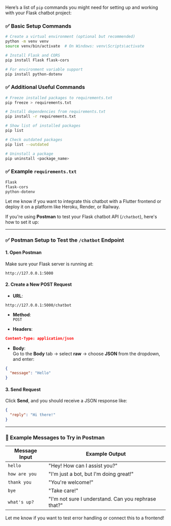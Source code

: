 Here’s a list of `pip` commands you might need for setting up and working with your Flask chatbot project:

### ✅ Basic Setup Commands
```bash
# Create a virtual environment (optional but recommended)
python -m venv venv
source venv/bin/activate  # On Windows: venv\Scripts\activate

# Install Flask and CORS
pip install Flask flask-cors

# For environment variable support
pip install python-dotenv
```

### ✅ Additional Useful Commands
```bash
# Freeze installed packages to requirements.txt
pip freeze > requirements.txt

# Install dependencies from requirements.txt
pip install -r requirements.txt

# Show list of installed packages
pip list

# Check outdated packages
pip list --outdated

# Uninstall a package
pip uninstall <package_name>
```

### ✅ Example `requirements.txt`
```txt
Flask
flask-cors
python-dotenv
```

Let me know if you want to integrate this chatbot with a Flutter frontend or deploy it on a platform like Heroku, Render, or Railway.

If you're using **Postman** to test your Flask chatbot API (`/chatbot`), here's how to set it up:

---

### ✅ **Postman Setup to Test the `/chatbot` Endpoint**

#### 1. **Open Postman**  
Make sure your Flask server is running at:
```
http://127.0.0.1:5000
```

#### 2. **Create a New POST Request**

- **URL**:  
```
http://127.0.0.1:5000/chatbot
```

- **Method**:  
`POST`

- **Headers**:  
```json
Content-Type: application/json
```

- **Body**:  
Go to the **Body** tab → select **raw** → choose **JSON** from the dropdown, and enter:
```json
{
  "message": "Hello"
}
```

#### 3. **Send Request**

Click **Send**, and you should receive a JSON response like:
```json
{
  "reply": "Hi there!"
}
```

---

### 🔁 Example Messages to Try in Postman

| Message Input     | Example Output                  |
|-------------------|---------------------------------|
| `hello`           | "Hey! How can I assist you?"    |
| `how are you`     | "I'm just a bot, but I'm doing great!" |
| `thank you`       | "You're welcome!"               |
| `bye`             | "Take care!"                    |
| `what's up?`      | "I'm not sure I understand. Can you rephrase that?" |

Let me know if you want to test error handling or connect this to a frontend!